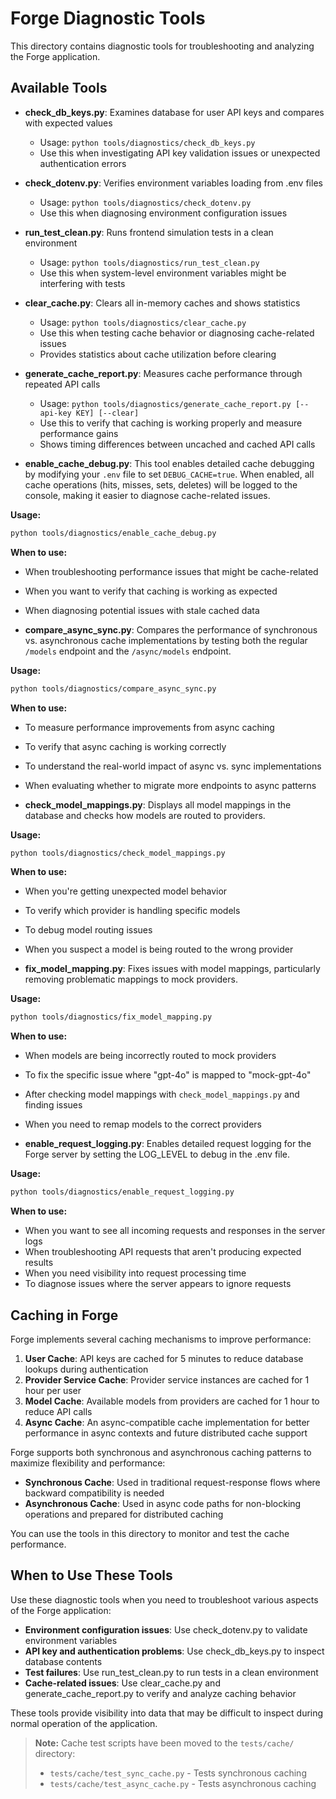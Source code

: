 # Forge Diagnostic Tools

This directory contains diagnostic tools for troubleshooting and analyzing the Forge application.

## Available Tools

- **check_db_keys.py**: Examines database for user API keys and compares with expected values
  - Usage: `python tools/diagnostics/check_db_keys.py`
  - Use this when investigating API key validation issues or unexpected authentication errors

- **check_dotenv.py**: Verifies environment variables loading from .env files
  - Usage: `python tools/diagnostics/check_dotenv.py`
  - Use this when diagnosing environment configuration issues

- **run_test_clean.py**: Runs frontend simulation tests in a clean environment
  - Usage: `python tools/diagnostics/run_test_clean.py`
  - Use this when system-level environment variables might be interfering with tests

- **clear_cache.py**: Clears all in-memory caches and shows statistics
  - Usage: `python tools/diagnostics/clear_cache.py`
  - Use this when testing cache behavior or diagnosing cache-related issues
  - Provides statistics about cache utilization before clearing

- **generate_cache_report.py**: Measures cache performance through repeated API calls
  - Usage: `python tools/diagnostics/generate_cache_report.py [--api-key KEY] [--clear]`
  - Use this to verify that caching is working properly and measure performance gains
  - Shows timing differences between uncached and cached API calls

- **enable_cache_debug.py**: This tool enables detailed cache debugging by modifying your `.env` file to set `DEBUG_CACHE=true`. When enabled, all cache operations (hits, misses, sets, deletes) will be logged to the console, making it easier to diagnose cache-related issues.

**Usage:**
```bash
python tools/diagnostics/enable_cache_debug.py
```

**When to use:**
- When troubleshooting performance issues that might be cache-related
- When you want to verify that caching is working as expected
- When diagnosing potential issues with stale cached data

- **compare_async_sync.py**: Compares the performance of synchronous vs. asynchronous cache implementations by testing both the regular `/models` endpoint and the `/async/models` endpoint.

**Usage:**
```bash
python tools/diagnostics/compare_async_sync.py
```

**When to use:**
- To measure performance improvements from async caching
- To verify that async caching is working correctly
- To understand the real-world impact of async vs. sync implementations
- When evaluating whether to migrate more endpoints to async patterns

- **check_model_mappings.py**: Displays all model mappings in the database and checks how models are routed to providers.

**Usage:**
```bash
python tools/diagnostics/check_model_mappings.py
```

**When to use:**
- When you're getting unexpected model behavior
- To verify which provider is handling specific models
- To debug model routing issues
- When you suspect a model is being routed to the wrong provider

- **fix_model_mapping.py**: Fixes issues with model mappings, particularly removing problematic mappings to mock providers.

**Usage:**
```bash
python tools/diagnostics/fix_model_mapping.py
```

**When to use:**
- When models are being incorrectly routed to mock providers
- To fix the specific issue where "gpt-4o" is mapped to "mock-gpt-4o"
- After checking model mappings with `check_model_mappings.py` and finding issues
- When you need to remap models to the correct providers

- **enable_request_logging.py**: Enables detailed request logging for the Forge server by setting the LOG_LEVEL to debug in the .env file.

**Usage:**
```bash
python tools/diagnostics/enable_request_logging.py
```

**When to use:**
- When you want to see all incoming requests and responses in the server logs
- When troubleshooting API requests that aren't producing expected results
- When you need visibility into request processing time
- To diagnose issues where the server appears to ignore requests

## Caching in Forge
Forge implements several caching mechanisms to improve performance:

1. **User Cache**: API keys are cached for 5 minutes to reduce database lookups during authentication
2. **Provider Service Cache**: Provider service instances are cached for 1 hour per user
3. **Model Cache**: Available models from providers are cached for 1 hour to reduce API calls
4. **Async Cache**: An async-compatible cache implementation for better performance in async contexts and future distributed cache support

Forge supports both synchronous and asynchronous caching patterns to maximize flexibility and performance:

- **Synchronous Cache**: Used in traditional request-response flows where backward compatibility is needed
- **Asynchronous Cache**: Used in async code paths for non-blocking operations and prepared for distributed caching

You can use the tools in this directory to monitor and test the cache performance.

## When to Use These Tools

Use these diagnostic tools when you need to troubleshoot various aspects of the Forge application:

- **Environment configuration issues**: Use check_dotenv.py to validate environment variables
- **API key and authentication problems**: Use check_db_keys.py to inspect database contents
- **Test failures**: Use run_test_clean.py to run tests in a clean environment
- **Cache-related issues**: Use clear_cache.py and generate_cache_report.py to verify and analyze caching behavior

These tools provide visibility into data that may be difficult to inspect during normal operation of the application.

> **Note:** Cache test scripts have been moved to the `tests/cache/` directory:
> - `tests/cache/test_sync_cache.py` - Tests synchronous caching
> - `tests/cache/test_async_cache.py` - Tests asynchronous caching
